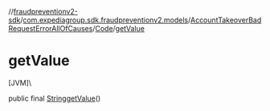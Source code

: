 //[fraudpreventionv2-sdk](../../../../index.md)/[com.expediagroup.sdk.fraudpreventionv2.models](../../index.md)/[AccountTakeoverBadRequestErrorAllOfCauses](../index.md)/[Code](index.md)/[getValue](get-value.md)

# getValue

[JVM]\

public final [String](https://docs.oracle.com/javase/8/docs/api/java/lang/String.html)[getValue](get-value.md)()
